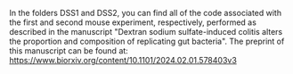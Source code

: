 In the folders DSS1 and DSS2, you can find all of the code associated with the first and second mouse experiment, respectively, performed as described in the manuscript "Dextran sodium sulfate-induced colitis alters the proportion and composition of replicating gut bacteria". The preprint of this manuscript can be found at: https://www.biorxiv.org/content/10.1101/2024.02.01.578403v3
